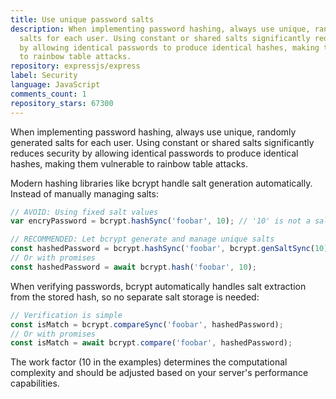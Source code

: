 ```yaml
---
title: Use unique password salts
description: When implementing password hashing, always use unique, randomly generated
  salts for each user. Using constant or shared salts significantly reduces security
  by allowing identical passwords to produce identical hashes, making them vulnerable
  to rainbow table attacks.
repository: expressjs/express
label: Security
language: JavaScript
comments_count: 1
repository_stars: 67300
---
```


When implementing password hashing, always use unique, randomly generated salts for each user. Using constant or shared salts significantly reduces security by allowing identical passwords to produce identical hashes, making them vulnerable to rainbow table attacks.

Modern hashing libraries like bcrypt handle salt generation automatically. Instead of manually managing salts:

```javascript
// AVOID: Using fixed salt values
var encryPassword = bcrypt.hashSync('foobar', 10); // '10' is not a salt but work factor

// RECOMMENDED: Let bcrypt generate and manage unique salts
const hashedPassword = bcrypt.hashSync('foobar', bcrypt.genSaltSync(10));
// Or with promises
const hashedPassword = await bcrypt.hash('foobar', 10);
```

When verifying passwords, bcrypt automatically handles salt extraction from the stored hash, so no separate salt storage is needed:

```javascript
// Verification is simple
const isMatch = bcrypt.compareSync('foobar', hashedPassword);
// Or with promises
const isMatch = await bcrypt.compare('foobar', hashedPassword);
```

The work factor (10 in the examples) determines the computational complexity and should be adjusted based on your server's performance capabilities.